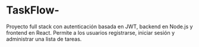 # TaskFlow-
Proyecto full stack con autenticación basada en JWT, backend en Node.js y frontend en React. Permite a los usuarios registrarse, iniciar sesión y administrar una lista de tareas.
